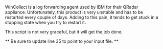 WinCollect is a log forwarding agent used by IBM for their QRadar appliance. Unfortunately, this product is very unstable and has to be restarted every couple of days. Adding to this pain, it tends to get stuck in a stopping state when you try to restart it. 

This script is not very graceful, but it will get the job done. 

** Be sure to update line 35 to point to your input file. **